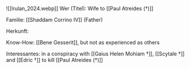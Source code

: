 ![[Irulan_2024.webp]]
Wer (Titel): Wife to [[Paul Atreides (†)]]

Familie: [[Shaddam Corrino IV]] (Father)

Herkunft:

Know-How: [[Bene Gesserit]], but not as experienced as others

Interessantes: in a conspiracy with [[Gaius Helen Mohiam †]], [[Scytale †]] and [[Edric †]] to kill [[Paul Atreides (†)]]
